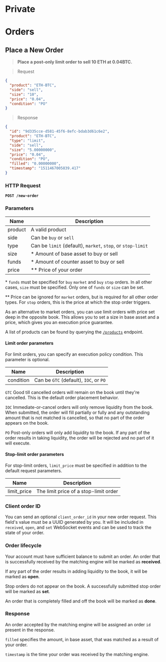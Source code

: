 <h1 id='REST-Private' class='section-subheader'>Private</h1>

# Orders

## Place a New Order

> **Place a post-only limit order to sell 10 ETH at 0.04BTC.**

> Request

```json
{
  "product": "ETH-BTC",
  "side": "sell",
  "size": "10",
  "price": "0.04",
  "condition": "PO"
}
```

> Response

```json
{
  "id": "9d335cce-d581-45f6-8efc-bdab3d61c6e2",
  "product": "ETH-BTC",
  "type": "limit",
  "side": "sell",
  "size": "5.00000000",
  "price": "0.04",
  "condition": "PO",
  "filled": "0.00000000",
  "timestamp": "1511467005839.417"
}
```

### HTTP Request

**`POST /new-order`**

### Parameters

Name | Description
---------- | -------
product | A valid product
side | Can be `buy` or `sell`
type | Can be `limit` (default), `market`, `stop`, or `stop-limit`
size | \* Amount of base asset to buy or sell
funds | \* Amount of counter asset to buy or sell
price | \*\* Price of your order

\* `funds` must be specified for `buy` `market` and `buy` `stop` orders. In all other cases, `size` must be specified. Only one of `funds` or `size` can be set.

\*\* Price can be ignored for `market` orders, but is required for all other order types. For `stop` orders, this is the price at which the stop order triggers.

As an alternative to market orders, you can use limit orders with price set deep in the opposite book. This allows you to set a size in base asset and a price, which gives you an execution price guarantee.

A list of products can be found by querying the [`/products`](#products) endpoint.

#### Limit order parameters

For limit orders, you can specify an execution policy condition. This parameter is optional.

Name | Description
---------- | -------
condition | Can be `GTC` (default), `IOC`, or `PO`

`GTC` Good till cancelled orders will remain on the book until they're cancelled. This is the default order placement behavior.

`IOC` Immediate-or-cancel orders will only remove liquidity from the book. When submitted, the order will fill partially or fully and any outstanding amount that is not matched is cancelled, so that no part of the order appears on the book.

`PO` Post-only orders will only add liquidity to the book. If any part of the order results in taking liquidity, the order will be rejected and no part of it will execute.

#### Stop-limit order parameters

For stop-limit orders, `limit_price` must be specified in addition to the default request parameters.

Name | Description
---------- | -------
limit_price | The limit price of a stop-limit order

### Client order ID

You can send an optional `client_order_id` in your new order request. This field's value must be a UUID generated by you. It will be included in `received`, `open`, and `set` WebSocket events and can be used to track the state of your order.

### Order lifecycle

Your account must have sufficient balance to submit an order. An order that is successfully received by the matching engine will be marked as **received**. 

If any part of the order results in adding liquidity to the book, it will be marked as **open**. 

Stop orders do not appear on the book. A successfully submitted stop order will be marked as **set**.

An order that is completely filled and off the book will be marked as **done**.

### Response

An order accepted by the matching engine will be assigned an order `id` present in the response.

`filled` specifies the amount, in base asset, that was matched as a result of your order.

`timestamp` is the time your order was received by the matching engine.
